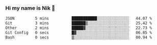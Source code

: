### Hi my name is Nik 👋

<!--
**NikDoe/NikDoe** is a ✨ _special_ ✨ repository because its `README.md` (this file) appears on your GitHub profile.

Here are some ideas to get you started:

- 🔭 I’m currently working on ...
- 🌱 I’m currently learning ...
- 👯 I’m looking to collaborate on ...
- 🤔 I’m looking for help with ...
- 💬 Ask me about ...
- 📫 How to reach me: ...
- 😄 Pronouns: ...
- ⚡ Fun fact: ...
-->

<!--START_SECTION:waka-->

```txt
JSON         5 mins          ███████████░░░░░░░░░░░░░░   44.07 %
Git          3 mins          ██████▒░░░░░░░░░░░░░░░░░░   25.42 %
Other        2 mins          █████▓░░░░░░░░░░░░░░░░░░░   22.73 %
Git Config   0 secs          █▓░░░░░░░░░░░░░░░░░░░░░░░   06.85 %
Bash         0 secs          ▒░░░░░░░░░░░░░░░░░░░░░░░░   00.94 %
```

<!--END_SECTION:waka-->
